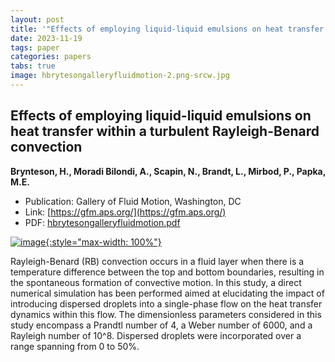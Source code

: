 ```yaml
---
layout: post
title: '"Effects of employing liquid-liquid emulsions on heat transfer within a turbulent Rayleigh-Benard convection"'
date: 2023-11-19
tags: paper
categories: papers
tabs: true
image: hbrytesongalleryfluidmotion-2.png-srcw.jpg
---
```


## Effects of employing liquid-liquid emulsions on heat transfer within a turbulent Rayleigh-Benard convection
**Brynteson, H., Moradi Bilondi, A., Scapin, N., Brandt, L., Mirbod, P.,  Papka, M.E.**
- Publication: Gallery of Fluid Motion, Washington, DC
- Link: [https://gfm.aps.org/](https://gfm.aps.org/)
- PDF: [hbrytesongalleryfluidmotion.pdf](/documents/hbrytesongalleryfluidmotion.pdf)


[![image](https://www.evl.uic.edu/output/originals/hbrytesongalleryfluidmotion-2.png-srcw.jpg){:style="max-width: 100%"}](https://www.evl.uic.edu/output/originals/hbrytesongalleryfluidmotion-2.png-srcw.jpg)

Rayleigh-Benard (RB) convection occurs in a fluid layer when there is a temperature difference between the top and bottom boundaries, resulting in the spontaneous formation of convective motion.  In this study, a direct numerical simulation has been performed aimed at elucidating the impact of introducing dispersed droplets into a single-phase flow on the heat transfer dynamics within this flow.  The dimensionless parameters considered in this study encompass a Prandtl number of 4, a Weber number of 6000, and a Rayleigh number of 10^8.  Dispersed droplets were incorporated over a range spanning from 0 to 50%.